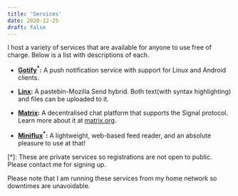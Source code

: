 ```yaml
---
title: 'Services'
date: 2020-12-25
draft: false
---
```


I host a variety of services that are available for anyone to use free
of charge. Below is a list with descriptions of each.


- **[Gotify](https://gotify.batsense.net/)<sup>\*</sup>:** A push
  notification service with support for Linux and Android clients.

- **[Linx](https://linx.batsense.net):** A pastebin-Mozilla Send hybrid.
  Both text(with syntax highlighting) and files can be uploaded to it.

- **[Matrix](https://matrix.batsense.net):** A decentralised chat
  platform that supports the Signal protocol. Learn more about it at
  [matrix.org](https://matrix.org).

- **[Miniflux](https://feeds.batsense.net/)<sup>\*</sup>:** A
  lightweight, web-based feed reader, and an absolute pleasure to use at
  that!


[*]: These are private services so registrations are not open to public.
Please contact me for signing up.

Please note that I am running these services from my home network so
downtimes are unavoidable.
